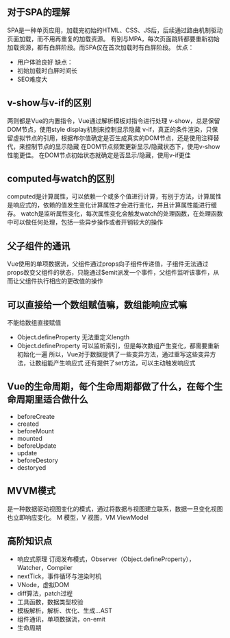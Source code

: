 ## 对于SPA的理解
SPA是一种单页应用，加载完初始的HTML、CSS、JS后，后续通过路由机制驱动页面加载，而不用再重复的加载资源。
有别与MPA，每次页面跳转都要重新初始加载资源，都有白屏阶段。而SPA仅在首次加载时有白屏阶段。
优点：
* 用户体验良好
缺点：
* 初始加载时白屏时间长
* SEO难度大

## v-show与v-if的区别
两则都是Vue的内置指令，Vue通过解析模板对指令进行处理
v-show，总是保留DOM节点，使用style display机制来控制显示隐藏
v-if，真正的条件渲染，只保留虚拟节点的引用，根据布尔值确定是否生成真实的DOM节点，还是使用注释替代，来控制节点的显示隐藏
在DOM节点频繁更新显示/隐藏状态下，使用v-show性能更佳。
在DOM节点初始状态就确定是否显示/隐藏，使用v-if更佳

## computed与watch的区别
computed是计算属性，可以依赖一个或多个值进行计算，有别于方法，计算属性是响应式的，依赖的值发生变化计算属性才会进行变化，并且计算属性能进行缓存。
watch是监听属性变化，每次属性变化会触发watch的处理函数，在处理函数中可以做任何处理，包括一些异步操作或者开销较大的操作

## 父子组件的通讯
Vue使用的单项数据流，父组件通过props向子组件传递值，子组件无法通过props改变父组件的状态，只能通过$emit派发一个事件，父组件监听该事件，从而让父组件执行相应的更改值的操作

## 可以直接给一个数组赋值嘛，数组能响应式嘛
不能给数组直接赋值
* Object.defineProperty 无法重定义length
* Object.defineProperty 可以监听索引，但是每次数组产生变化，都需要重新初始化一遍
  所以，Vue对于数据提供了一些变异方法，通过重写这些变异方法，让数组能产生响应式
  还有提供了set方法，可以主动触发响应式

## Vue的生命周期，每个生命周期都做了什么，在每个生命周期里适合做什么
* beforeCreate
* created
* beforeMount
* mounted
* beforeUpdate
* update
* beforeDestory
* destoryed

## MVVM模式
是一种数据驱动视图变化的模式，通过将数据与视图建立联系，数据一旦变化视图也立即响应变化。
M 模型，V 视图，VM ViewModel

## 高阶知识点
* 响应式原理
  订阅发布模式，Observer（Object.defineProperty），Watcher，Compiler
* nextTick，事件循环与渲染时机
* VNode，虚拟DOM
* diff算法，patch过程
* 工具函数，数据类型校验
* 模板解析，解析、优化、生成...AST
* 组件通讯，单项数据流，on-emit
* 生命周期